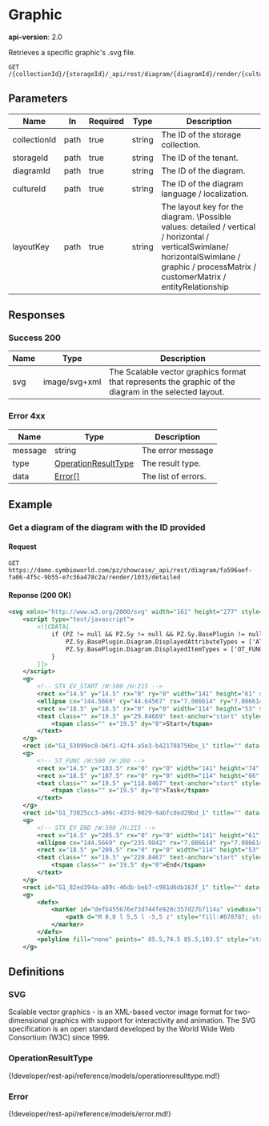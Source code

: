 # Graphic

**api-version**: 2.0

Retrieves a specific graphic's .svg file.

```
GET /{collectionId}/{storageId}/_api/rest/diagram/{diagramId}/render/{cultureId}/{layoutKey}
```

## Parameters

| Name | In | Required | Type | Description |
|---|---|---|---|---|
| collectionId | path | true | string | The ID of the storage collection. |
| storageId | path | true | string | The ID of the tenant. |
| diagramId | path | true | string | The ID of the diagram. |
| cultureId | path | true | string | The ID of the diagram language / localization. |
| layoutKey | path | true | string | The layout key for the diagram. \\Possible values: detailed / vertical / horizontal / verticalSwimlane/ horizontalSwimlane / graphic / processMatrix / customerMatrix / entityRelationship |

## Responses

### Success 200

| Name | Type | Description |
|---|---|---|
| svg | image/svg+xml | The Scalable vector graphics format that represents the graphic of the diagram in the selected layout. |

### Error 4xx

| Name | Type | Description |
|---|---|---|
| message | string | The error message |
| type | [OperationResultType](#operationresulttype) | The result type. |
| data | [Error[]](#error) | The list of errors. |

## Example

### Get a diagram of the diagram with the ID provided

#### Request
```
GET https://demo.symbioworld.com/pz/showcase/_api/rest/diagram/fa596aef-fa06-4f5c-9b55-e7c36a478c2a/render/1033/detailed
```

#### Reponse (200 OK)
```xml
<svg xmlns="http://www.w3.org/2000/svg" width="161" height="277" style="background-color: Transparent" version="1.1" shape-rendering="crispEdges" text-rendering="crispEdges">
    <script type="text/javascript">
        <![CDATA[
            if (PZ != null && PZ.Sy != null && PZ.Sy.BasePlugin != null && PZ.Sy.BasePlugin.Diagram != null) {
                PZ.Sy.BasePlugin.Diagram.DisplayedAttributeTypes = ['AT_NAME'];
                PZ.Sy.BasePlugin.Diagram.DisplayedItemTypes = ['OT_FUNC', 'OTX_EV_START', 'OTX_EV_END'];
            }
        ]]>
    </script>
    <g>
        <!-- STX_EV_START /W:500 /H:215 -->
        <rect x="14.5" y="14.5" rx="0" ry="0" width="141" height="61" style="stroke:NONE; stroke-width:0px; stroke-linecap:round; stroke-dasharray:; stroke-opacity:1; fill:#A6A6A6; fill-opacity:1;" />
        <ellipse cx="144.5669" cy="44.64567" rx="7.086614" ry="7.086614" style="shape-rendering:auto; stroke:#FFFFFF; stroke-width:1px; stroke-linecap:round; stroke-dasharray:; stroke-opacity:1; fill:#A6A6A6; fill-opacity:1;" />
        <rect x="18.5" y="18.5" rx="0" ry="0" width="114" height="53" style="stroke:NONE; stroke-width:0px; stroke-linecap:round; stroke-dasharray:; stroke-opacity:1; fill:#FFFFFF; fill-opacity:1;" />
        <text class="" x="19.5" y="29.84669" text-anchor="start" style="fill:#444444;font-family:Segoe UI;font-weight:400;font-style:normal;font-size:8.775pt;text-decoration:none;">
            <tspan class="" x="19.5" dy="0">Start</tspan>
        </text>
    </g>
    <rect id="G1_53099ec8-b6f1-42f4-a5e3-b421788756be_1" title="" data-pz-guid="53099ec8-b6f1-42f4-a5e3-b421788756be" data-pz-type="OTX_EV_START" data-pz-shape-id="f95b8180-04e6-49c5-9488-6c5c45016370" data-pz-diagram-id="" class="" onclick="parent.Symbol_Click(this, '53099ec8-b6f1-42f4-a5e3-b421788756be');" onmouseover="parent.Symbol_MouseOver(this);" onmouseout="parent.Symbol_MouseOut(this);" x="14.5" y="14.5" width="142" height="61" style="z-index:10001; stroke:#000; stroke-opacity:0.0; fill:#000; fill-opacity:0.0; cursor:pointer;" />
    <g>
        <!-- ST_FUNC /W:500 /H:260 -->
        <rect x="14.5" y="103.5" rx="0" ry="0" width="141" height="74" style="stroke:NONE; stroke-width:1px; stroke-linecap:round; stroke-dasharray:; stroke-opacity:1; fill:#00B2F8; fill-opacity:1;" />
        <rect x="18.5" y="107.5" rx="0" ry="0" width="114" height="66" style="stroke:NONE; stroke-width:0px; stroke-linecap:round; stroke-dasharray:; stroke-opacity:1; fill:#FFFFFF; fill-opacity:1;" />
        <text class="" x="19.5" y="118.8467" text-anchor="start" style="fill:#444444;font-family:Segoe UI;font-weight:400;font-style:normal;font-size:8.775pt;text-decoration:none;">
            <tspan class="" x="19.5" dy="0">Task</tspan>
        </text>
    </g>
    <rect id="G1_73025cc3-a96c-437d-9029-9abfcded29bd_1" title="" data-pz-guid="73025cc3-a96c-437d-9029-9abfcded29bd" data-pz-type="OT_FUNC" data-pz-shape-id="894a3412-9328-4941-918a-235e0df229bd" data-pz-diagram-id="" class="" onclick="parent.Symbol_Click(this, '73025cc3-a96c-437d-9029-9abfcded29bd');" onmouseover="parent.Symbol_MouseOver(this);" onmouseout="parent.Symbol_MouseOut(this);" x="14.5" y="103.5" width="142" height="74" style="z-index:10002; stroke:#000; stroke-opacity:0.0; fill:#000; fill-opacity:0.0; cursor:pointer;" />
    <g>
        <!-- STX_EV_END /W:500 /H:215 -->
        <rect x="14.5" y="205.5" rx="0" ry="0" width="141" height="61" style="stroke:NONE; stroke-width:0px; stroke-linecap:round; stroke-dasharray:; stroke-opacity:1; fill:#A6A6A6; fill-opacity:1;" />
        <ellipse cx="144.5669" cy="235.9842" rx="7.086614" ry="7.086614" style="shape-rendering:auto; stroke:#FFFFFF; stroke-width:3px; stroke-linecap:round; stroke-dasharray:; stroke-opacity:1; fill:#A6A6A6; fill-opacity:1;" />
        <rect x="18.5" y="209.5" rx="0" ry="0" width="114" height="53" style="stroke:NONE; stroke-width:0px; stroke-linecap:round; stroke-dasharray:; stroke-opacity:1; fill:#FFFFFF; fill-opacity:1;" />
        <text class="" x="19.5" y="220.8467" text-anchor="start" style="fill:#444444;font-family:Segoe UI;font-weight:400;font-style:normal;font-size:8.775pt;text-decoration:none;">
            <tspan class="" x="19.5" dy="0">End</tspan>
        </text>
    </g>
    <rect id="G1_82ed394a-a89c-46db-beb7-c981d6db163f_1" title="" data-pz-guid="82ed394a-a89c-46db-beb7-c981d6db163f" data-pz-type="OTX_EV_END" data-pz-shape-id="9d0036d6-9f08-4930-8c53-403c1206aeb6" data-pz-diagram-id="" class="" onclick="parent.Symbol_Click(this, '82ed394a-a89c-46db-beb7-c981d6db163f');" onmouseover="parent.Symbol_MouseOver(this);" onmouseout="parent.Symbol_MouseOut(this);" x="14.5" y="205.5" width="142" height="61" style="z-index:10003; stroke:#000; stroke-opacity:0.0; fill:#000; fill-opacity:0.0; cursor:pointer;" />
    <g>
        <defs>
            <marker id="defb455676e73d744fe928c357d27b7114a" viewBox="0 0 5 10" refX="5" refY="5" markerUnits="userSpaceOnUse" markerWidth="10" markerHeight="10" orient="90">
                <path d="M 0,0 l 5,5 l -5,5 z" style="fill:#878787; stroke:none; stroke-width:0.0pt;" />
            </marker>
        </defs>
        <polyline fill="none" points=" 85.5,74.5 85.5,103.5" style="stroke:#878787; stroke-opacity:1.0; stroke-width:1pt; stroke-dasharray:; fill:; fill-opacity:;" marker-start="" marker-end="url(#defb455676e73d744fe928c357d27b7114a)" data-pz-shape-id="49166811-fb2a-4ea7-bb30-d6f1bee19906" />
    </g>
```

## Definitions

### SVG
Scalable vector graphics - is an XML-based vector image format for two-dimensional graphics with support for interactivity and animation. The SVG specification is an open standard developed by the World Wide Web Consortium (W3C) since 1999.

### OperationResultType
{!developer/rest-api/reference/models/operationresulttype.md!}

### Error
{!developer/rest-api/reference/models/error.md!}